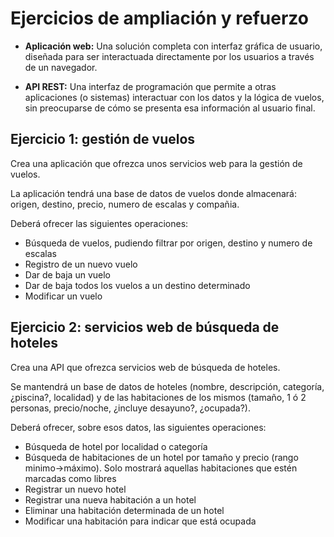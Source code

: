 # Ejercicios de ampliación y refuerzo

- **Aplicación web:** Una solución completa con interfaz gráfica de usuario, diseñada para ser interactuada directamente por los usuarios a través de un navegador.

- **API REST:** Una interfaz de programación que permite a otras aplicaciones (o sistemas) interactuar con los datos y la lógica de vuelos, sin preocuparse de cómo se presenta esa información al usuario final.

## Ejercicio 1: gestión de vuelos

Crea una aplicación que ofrezca unos servicios web para la gestión de vuelos. 

La aplicación tendrá una base de datos de vuelos donde almacenará: origen, destino, precio, numero de escalas y compañia. 

Deberá ofrecer las siguientes operaciones:
- Búsqueda de vuelos, pudiendo filtrar por origen, destino y numero de escalas
- Registro de un nuevo vuelo
- Dar de baja un vuelo
- Dar de baja todos los vuelos a un destino determinado
- Modificar un vuelo

## Ejercicio 2: servicios web de búsqueda de hoteles

Crea una API que ofrezca servicios web de búsqueda de hoteles. 

Se mantendrá un base de datos de hoteles (nombre, descripción, categoría, ¿piscina?, localidad) y de las habitaciones de los mismos (tamaño, 1 ó 2 personas, precio/noche, ¿incluye desayuno?, ¿ocupada?). 

Deberá ofrecer, sobre esos datos, las siguientes operaciones:
- Búsqueda de hotel por localidad o categoría
- Búsqueda de habitaciones de un hotel por tamaño y precio (rango minimo→máximo). Solo mostrará aquellas habitaciones que estén marcadas como libres
- Registrar un nuevo hotel
- Registrar una nueva habitación a un hotel
- Eliminar una habitación determinada de un hotel
- Modificar una habitación para indicar que está ocupada
